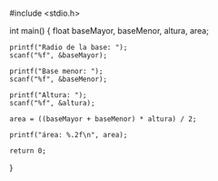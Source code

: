 #include <stdio.h>

int main() {
    float baseMayor, baseMenor, altura, area;

    printf("Radio de la base: ");
    scanf("%f", &baseMayor);

    printf("Base menor: ");
    scanf("%f", &baseMenor);

    printf("Altura: ");
    scanf("%f", &altura);

    area = ((baseMayor + baseMenor) * altura) / 2;

    printf("área: %.2f\n", area);

    return 0;
}
